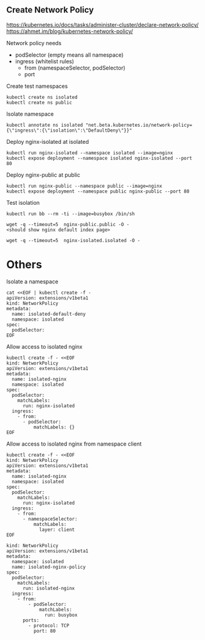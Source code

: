 ## Create Network Policy

https://kubernetes.io/docs/tasks/administer-cluster/declare-network-policy/
https://ahmet.im/blog/kubernetes-network-policy/

Network policy needs
- podSelector (empty means all namespace)
- ingress (whitelist rules)
  - from (namespaceSelector, podSelector)
  - port

Create test namespaces
```
kubectl create ns isolated
kubectl create ns public
```

Isolate namespace
```
kubectl annotate ns isolated "net.beta.kubernetes.io/network-policy={\"ingress\":{\"isolation\":\"DefaultDeny\"}}"
```

Deploy nginx-isolated at isolated
```
kubectl run nginx-isolated --namespace isolated --image=nginx
kubectl expose deployment --namespace isolated nginx-isolated --port 80
```

Deploy nginx-public at public
```
kubectl run nginx-public --namespace public --image=nginx
kubectl expose deployment --namespace public nginx-public --port 80
```


Test isolation
```
kubectl run bb --rm -ti --image=busybox /bin/sh

wget -q --timeout=5  nginx-public.public -O -
<should show nginx default index page>

wget -q --timeout=5  nginx-isolated.isolated -O -

```

# Others

Isolate a namespace
```
cat <<EOF | kubectl create -f -
apiVersion: extensions/v1beta1
kind: NetworkPolicy
metadata:
  name: isolated-default-deny
  namespace: isolated
spec:
  podSelector:
EOF
```

Allow access to isolated nginx
```
kubectl create -f - <<EOF
kind: NetworkPolicy
apiVersion: extensions/v1beta1
metadata:
  name: isolated-nginx
  namespace: isolated
spec:
  podSelector:
    matchLabels:
      run: nginx-isolated
  ingress:
    - from:
      - podSelector:
          matchLabels: {}
EOF
```

Allow access to isolated nginx from namespace client
```
kubectl create -f - <<EOF
kind: NetworkPolicy
apiVersion: extensions/v1beta1
metadata:
  name: isolated-nginx
  namespace: isolated
spec:
  podSelector:
    matchLabels:
      run: nginx-isolated
  ingress:
    - from:
      - namespaceSelector:
          matchLabels:
            layer: client
EOF
```

```
kind: NetworkPolicy
apiVersion: extensions/v1beta1
metadata:
  namespace: isolated
  name: isolated-nginx-policy
spec:
  podSelector:
    matchLabels:
      run: isolated-nginx
  ingress:
    - from:
        - podSelector:
            matchLabels:
              run: busybox
      ports:
        - protocol: TCP
          port: 80
```
